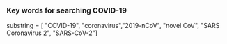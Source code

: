 ### Key words for searching COVID-19

substring = [ "COVID-19", "coronavirus","2019-nCoV", "novel CoV", "SARS Coronavirus 2", "SARS-CoV-2"]
